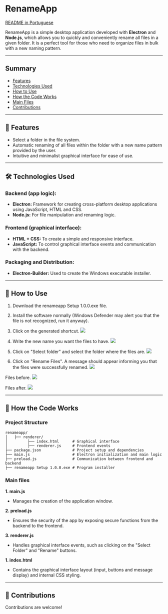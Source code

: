# RenameApp

[README in Portuguese](README.md) 

RenameApp is a simple desktop application developed with **Electron** and **Node.js**, which allows you to quickly and conveniently rename all files in a given folder. It is a perfect tool for those who need to organize files in bulk with a new naming pattern.

---

## Summary
- [Features](#-features)
- [Technologies Used](#-technologies-used)
- [How ​​to Use](#-how-to-use)
- [How ​​the Code Works](#-how-the-code-works)
- [Main Files](#-main-files)
- [Contributions](#-contributions)

---

## 🚀 **Features**
- Select a folder in the file system.
- Automatic renaming of all files within the folder with a new name pattern provided by the user.
- Intuitive and minimalist graphical interface for ease of use.

---

## 🛠️ **Technologies Used**
### **Backend (app logic):**
- **Electron:** Framework for creating cross-platform desktop applications using JavaScript, HTML and CSS.
- **Node.js:** For file manipulation and renaming logic.

### **Frontend (graphical interface):**
- **HTML + CSS:** To create a simple and responsive interface.
- **JavaScript:** To control graphical interface events and communication with the backend.

### **Packaging and Distribution:**
- **Electron-Builder:** Used to create the Windows executable installer.

---

## 📖 **How ​​to Use**

1. Download the renameapp Setup 1.0.0.exe file.

2. Install the software normally (Windows Defender may alert you that the file is not recognized, run it anyway).

3. Click on the generated shortcut.
![](https://i.ibb.co/9GBVGCj/11.png)

4. Write the new name you want the files to have.
![](https://i.ibb.co/Jtj12hX/12.png)

5. Click on "Select folder" and select the folder where the files are.
![](https://i.ibb.co/2MPLSWV/13.png)

6. Click on "Rename Files". A message should appear informing you that the files were successfully renamed.
![](https://i.ibb.co/0GD9MmB/14.png)

Files before.
![](https://i.ibb.co/L9dFTkd/15.png)

Files after.
![](https://i.ibb.co/K54bjwZ/16.png)

---

## 🧰 **How ​​the Code Works**
### Project Structure
```plaintext
renameapp/
│   ├── renderer/
│         ├── index.html      # Graphical interface
│         ├── renderer.js     # Frontend events
├── package.json              # Project setup and dependencies
├── main.js                   # Electron initialization and main logic
├── preload.js                # Communication between frontend and backend
├── renameapp Setup 1.0.0.exe # Program installer
```

### Main files
**1. main.js**
- Manages the creation of the application window.

**2. preload.js**
- Ensures the security of the app by exposing secure functions from the backend to the frontend.

**3. renderer.js**
- Handles graphical interface events, such as clicking on the "Select Folder" and "Rename" buttons.

**1. index.html**
- Contains the graphical interface layout (input, buttons and message display) and internal CSS styling.

---

## 🤝 **Contributions**
Contributions are welcome!